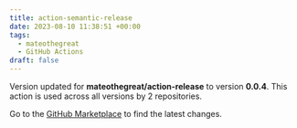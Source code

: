 ```yaml
---
title: action-semantic-release
date: 2023-08-10 11:38:51 +00:00
tags:
  - mateothegreat
  - GitHub Actions
draft: false
---
```



Version updated for **mateothegreat/action-release** to version **0.0.4**.
This action is used across all versions by 2 repositories.

Go to the [GitHub Marketplace](https://github.com/marketplace/actions/action-semantic-release) to find the latest changes.
